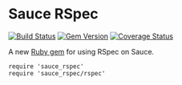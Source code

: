 # Sauce RSpec

[![Build Status](https://travis-ci.org/bootstraponline/sauce_rspec.svg)](https://travis-ci.org/bootstraponline/sauce_rspec/builds)
[![Gem Version](https://badge.fury.io/rb/sauce_rspec.svg)](https://rubygems.org/gems/sauce_rspec)
[![Coverage Status](https://coveralls.io/repos/bootstraponline/sauce_rspec/badge.svg?branch=master&service=github&nocache=true)](https://coveralls.io/github/bootstraponline/sauce_rspec?branch=master)

A new [Ruby gem](https://github.com/bootstraponline/meta/wiki/Sauce_Ruby_Integration_Roadmap) for using RSpec on Sauce.


```
require 'sauce_rspec'
require 'sauce_rspec/rspec'
```

